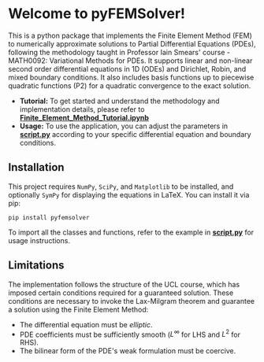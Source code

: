 # Welcome to pyFEMSolver!
This is a python package that implements the Finite Element Method (FEM) to numerically approximate solutions to Partial Differential Equations (PDEs), following the methodology taught in Professor Iain Smears' course - MATH0092: Variational Methods for PDEs. It supports linear and non-linear second order differential equations in 1D (ODEs) and Dirichlet, Robin, and mixed boundary conditions. It also includes basis functions up to piecewise quadratic functions (P2) for a quadratic convergence to the exact solution.

- **Tutorial:** To get started and understand the methodology and implementation details, please refer to [**Finite_Element_Method_Tutorial.ipynb**](Finite_Element_Method_Tutorial.ipynb)
- **Usage:** To use the application, you can adjust the parameters in [**script.py**](script.py) according to your specific differential equation and boundary conditions.

## Installation
This project requires `NumPy`, `SciPy`, and `Matplotlib` to be installed, and optionally `SymPy` for displaying the equations in LaTeX. You can install it via pip:
```
pip install pyfemsolver
```
To import all the classes and functions, refer to the example in [**script.py**](script.py) for usage instructions.

## Limitations
The implementation follows the structure of the UCL course, which has imposed certain conditions required for a guaranteed solution. These conditions are necessary to invoke the Lax-Milgram theorem and guarantee a solution using the Finite Element Method:
- The differential equation must be _elliptic_.
- PDE coefficients must be sufficiently smooth ($L^{\infty}$ for LHS and $L^{2}$ for RHS).
- The bilinear form of the PDE's weak formulation must be coercive.
